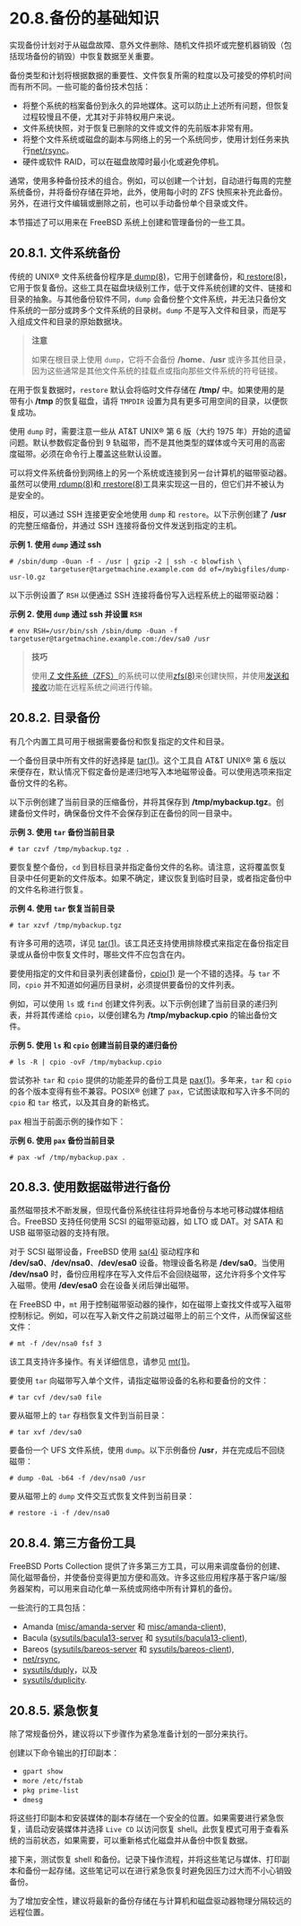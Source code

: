 # 20.8.备份的基础知识

实现备份计划对于从磁盘故障、意外文件删除、随机文件损坏或完整机器销毁（包括现场备份的销毁）中恢复数据至关重要。

备份类型和计划将根据数据的重要性、文件恢复所需的粒度以及可接受的停机时间而有所不同。一些可能的备份技术包括：

* 将整个系统的档案备份到永久的异地媒体。这可以防止上述所有问题，但恢复过程较慢且不便，尤其对于非特权用户来说。
* 文件系统快照，对于恢复已删除的文件或文件的先前版本非常有用。
* 将整个文件系统或磁盘的副本与网络上的另一个系统同步，使用计划任务来执行[net/rsync](https://cgit.freebsd.org/ports/tree/net/rsync/)。
* 硬件或软件 RAID，可以在磁盘故障时最小化或避免停机。

通常，使用多种备份技术的组合。例如，可以创建一个计划，自动进行每周的完整系统备份，并将备份存储在异地，此外，使用每小时的 ZFS 快照来补充此备份。另外，在进行文件编辑或删除之前，也可以手动备份单个目录或文件。

本节描述了可以用来在 FreeBSD 系统上创建和管理备份的一些工具。

## 20.8.1. 文件系统备份

传统的 UNIX® 文件系统备份程序是[ dump(8)](https://man.freebsd.org/cgi/man.cgi?query=dump&sektion=8&format=html)，它用于创建备份，和[ restore(8)](https://man.freebsd.org/cgi/man.cgi?query=restore&sektion=8&format=html)，它用于恢复备份。这些工具在磁盘块级别工作，低于文件系统创建的文件、链接和目录的抽象。与其他备份软件不同，`dump` 会备份整个文件系统，并无法只备份文件系统的一部分或跨多个文件系统的目录树。`dump` 不是写入文件和目录，而是写入组成文件和目录的原始数据块。

>**注意**
>
>如果在根目录上使用 `dump`，它将不会备份 **/home**、**/usr** 或许多其他目录，因为这些通常是其他文件系统的挂载点或指向那些文件系统的符号链接。

在用于恢复数据时，`restore` 默认会将临时文件存储在 **/tmp/** 中。如果使用的是带有小 **/tmp** 的恢复磁盘，请将 `TMPDIR` 设置为具有更多可用空间的目录，以便恢复成功。

使用 `dump` 时，需要注意一些从 AT&T UNIX® 第 6 版（大约 1975 年）开始的遗留问题。默认参数假定备份到 9 轨磁带，而不是其他类型的媒体或今天可用的高密度磁带。必须在命令行上覆盖这些默认设置。

可以将文件系统备份到网络上的另一个系统或连接到另一台计算机的磁带驱动器。虽然可以使用[ rdump(8)](https://man.freebsd.org/cgi/man.cgi?query=rdump&sektion=8&format=html)和[ rrestore(8)](https://man.freebsd.org/cgi/man.cgi?query=rrestore&sektion=8&format=html)工具来实现这一目的，但它们并不被认为是安全的。

相反，可以通过 SSH 连接更安全地使用 `dump` 和 `restore`。以下示例创建了 **/usr** 的完整压缩备份，并通过 SSH 连接将备份文件发送到指定的主机。

**示例 1. 使用 `dump` 通过 ssh**

```
# /sbin/dump -0uan -f - /usr | gzip -2 | ssh -c blowfish \
          targetuser@targetmachine.example.com dd of=/mybigfiles/dump-usr-l0.gz
```

以下示例设置了 `RSH` 以便通过 SSH 连接将备份写入远程系统上的磁带驱动器：

**示例 2. 使用 `dump` 通过 ssh 并设置 `RSH`**

```
# env RSH=/usr/bin/ssh /sbin/dump -0uan -f targetuser@targetmachine.example.com:/dev/sa0 /usr
```

>**技巧**
>
>使用[ Z 文件系统（ZFS）](https://docs.freebsd.org/en/books/handbook/zfs/#)的系统可以使用[zfs(8)](https://man.freebsd.org/cgi/man.cgi?query=zfs&sektion=8&format=html)来创建快照，并使用[发送和接收](https://docs.freebsd.org/en/books/handbook/zfs/#zfs-zfs-send)功能在远程系统之间进行传输。


## 20.8.2. 目录备份

有几个内置工具可用于根据需要备份和恢复指定的文件和目录。

一个备份目录中所有文件的好选择是 [tar(1)](https://man.freebsd.org/cgi/man.cgi?query=tar&sektion=1&format=html)。这个工具自 AT&T UNIX® 第 6 版以来便存在，默认情况下假定备份是递归地写入本地磁带设备。可以使用选项来指定备份文件的名称。

以下示例创建了当前目录的压缩备份，并将其保存到 **/tmp/mybackup.tgz**。创建备份文件时，确保备份文件不会保存到正在备份的同一目录中。

**示例 3. 使用 `tar` 备份当前目录**

```
# tar czvf /tmp/mybackup.tgz .
```

要恢复整个备份，`cd` 到目标目录并指定备份文件的名称。请注意，这将覆盖恢复目录中任何更新的文件版本。如果不确定，建议恢复到临时目录，或者指定备份中的文件名称进行恢复。

**示例 4. 使用 `tar` 恢复当前目录**

```
# tar xzvf /tmp/mybackup.tgz
```

有许多可用的选项，详见 [tar(1)](https://man.freebsd.org/cgi/man.cgi?query=tar&sektion=1&format=html)。该工具还支持使用排除模式来指定在备份指定目录或从备份中恢复文件时，哪些文件不应包含在内。

要使用指定的文件和目录列表创建备份，[cpio(1)](https://man.freebsd.org/cgi/man.cgi?query=cpio&sektion=1&format=html) 是一个不错的选择。与 `tar` 不同，`cpio` 并不知道如何遍历目录树，必须提供要备份的文件列表。

例如，可以使用 `ls` 或 `find` 创建文件列表。以下示例创建了当前目录的递归列表，并将其传递给 `cpio`，以便创建名为 **/tmp/mybackup.cpio** 的输出备份文件。

**示例 5. 使用 `ls` 和 `cpio` 创建当前目录的递归备份**

```
# ls -R | cpio -ovF /tmp/mybackup.cpio
```

尝试弥补 `tar` 和 `cpio` 提供的功能差异的备份工具是 [pax(1)](https://man.freebsd.org/cgi/man.cgi?query=pax&sektion=1&format=html)。多年来，`tar` 和 `cpio` 的各个版本变得有些不兼容。POSIX® 创建了 `pax`，它试图读取和写入许多不同的 `cpio` 和 `tar` 格式，以及其自身的新格式。

`pax` 相当于前面示例的操作如下：

**示例 6. 使用 `pax` 备份当前目录**

```
# pax -wf /tmp/mybackup.pax .
```

## 20.8.3. 使用数据磁带进行备份

虽然磁带技术不断发展，但现代备份系统往往将异地备份与本地可移动媒体相结合。FreeBSD 支持任何使用 SCSI 的磁带驱动器，如 LTO 或 DAT。对 SATA 和 USB 磁带驱动器的支持有限。

对于 SCSI 磁带设备，FreeBSD 使用 [sa(4)](https://man.freebsd.org/cgi/man.cgi?query=sa&sektion=4&format=html) 驱动程序和 **/dev/sa0**、**/dev/nsa0**、**/dev/esa0** 设备。物理设备名称是 **/dev/sa0**。当使用 **/dev/nsa0** 时，备份应用程序在写入文件后不会回绕磁带，这允许将多个文件写入磁带。使用 **/dev/esa0** 会在设备关闭后弹出磁带。

在 FreeBSD 中，`mt` 用于控制磁带驱动器的操作，如在磁带上查找文件或写入磁带控制标记。例如，可以在写入新文件之前跳过磁带上的前三个文件，从而保留这些文件：

```
# mt -f /dev/nsa0 fsf 3
```

该工具支持许多操作。有关详细信息，请参见 [mt(1)](https://man.freebsd.org/cgi/man.cgi?query=mt&sektion=1&format=html)。

要使用 `tar` 向磁带写入单个文件，请指定磁带设备的名称和要备份的文件：

```
# tar cvf /dev/sa0 file
```

要从磁带上的 `tar` 存档恢复文件到当前目录：

```
# tar xvf /dev/sa0
```

要备份一个 UFS 文件系统，使用 `dump`。以下示例备份 **/usr**，并在完成后不回绕磁带：

```
# dump -0aL -b64 -f /dev/nsa0 /usr
```

要从磁带上的 `dump` 文件交互式恢复文件到当前目录：

```
# restore -i -f /dev/nsa0
```

## 20.8.4. 第三方备份工具

FreeBSD Ports Collection 提供了许多第三方工具，可以用来调度备份的创建、简化磁带备份，并使备份变得更加方便和高效。许多这些应用程序基于客户端/服务器架构，可以用来自动化单一系统或网络中所有计算机的备份。

一些流行的工具包括：

* Amanda ([misc/amanda-server](https://cgit.freebsd.org/ports/tree/misc/amanda-server/) 和 [misc/amanda-client](https://cgit.freebsd.org/ports/tree/misc/amanda-client/)),
* Bacula ([sysutils/bacula13-server](https://cgit.freebsd.org/ports/tree/sysutils/bacula13-server/) 和 [sysutils/bacula13-client](https://cgit.freebsd.org/ports/tree/sysutils/bacula13-client/)),
* Bareos ([sysutils/bareos-server](https://cgit.freebsd.org/ports/tree/sysutils/bareos-server/) 和 [sysutils/bareos-client](https://cgit.freebsd.org/ports/tree/sysutils/bareos-client/)),
* [net/rsync](https://cgit.freebsd.org/ports/tree/net/rsync/),
* [sysutils/duply](https://cgit.freebsd.org/ports/tree/sysutils/duply/)，以及
* [sysutils/duplicity](https://cgit.freebsd.org/ports/tree/sysutils/duplicity/).

## 20.8.5. 紧急恢复

除了常规备份外，建议将以下步骤作为紧急准备计划的一部分来执行。

创建以下命令输出的打印副本：

* `gpart show`
* `more /etc/fstab`
* `pkg prime-list`
* `dmesg`

将这些打印副本和安装媒体的副本存储在一个安全的位置。如果需要进行紧急恢复，请启动安装媒体并选择 `Live CD` 以访问恢复 shell。此恢复模式可用于查看系统的当前状态，如果需要，可以重新格式化磁盘并从备份中恢复数据。

接下来，测试恢复 shell 和备份。记录下操作流程，并将这些笔记与媒体、打印副本和备份一起存储。这些笔记可以在进行紧急恢复时避免因压力过大而不小心销毁备份。

为了增加安全性，建议将最新的备份存储在与计算机和磁盘驱动器物理分隔较远的远程位置。

